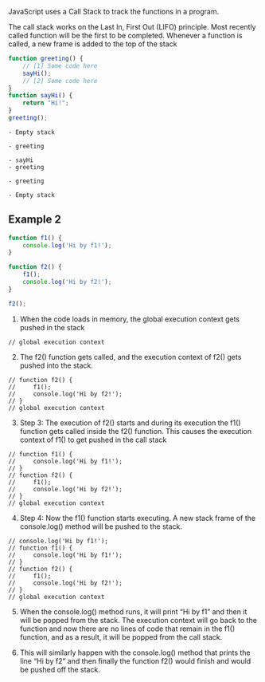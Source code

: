 JavaScript uses a Call Stack to track the functions in a program.

The call stack works on the Last In, First Out (LIFO) principle.
Most recently called function will be the first to be completed.
Whenever a function is called, a new frame is added to the top of the stack

```js
function greeting() {
    // [1] Some code here
    sayHi();
    // [2] Some code here
}
function sayHi() {
    return "Hi!";
}
greeting();
```

```
- Empty stack

- greeting

- sayHi
- greeting

- greeting

- Empty stack
```

## Example 2

```js
function f1() {
    console.log('Hi by f1!');
}

function f2() {
    f1();
    console.log('Hi by f2!');
}

f2();
```

1. When the code loads in memory, the global execution context gets pushed in the stack

```
// global execution context
```

2. The f2() function gets called, and the execution context of f2() gets pushed into the stack.

```
// function f2() {
//     f1();
//     console.log('Hi by f2!');
// }
// global execution context
```

3. Step 3: The execution of f2() starts and during its execution
the f1() function gets called inside the f2() function.
This causes the execution context of f1() to get pushed in the call stack

```
// function f1() {
//     console.log('Hi by f1!');
// }
// function f2() {
//     f1();
//     console.log('Hi by f2!');
// }
// global execution context
```

4. Step 4: Now the f1() function starts executing.
A new stack frame of the console.log() method will be pushed to the stack.

```
// console.log('Hi by f1!');
// function f1() {
//     console.log('Hi by f1!');
// }
// function f2() {
//     f1();
//     console.log('Hi by f2!');
// }
// global execution context
```

5. When the console.log() method runs, it will print “Hi by f1” and then it will be popped from the stack.
The execution context will go back to the function and now there are no lines of code that remain in the f1() function, and as a result, it will be popped from the call stack.

6. This will similarly happen with the console.log() method that prints the line “Hi by f2” and then finally the function f2() would finish and would be pushed off the stack.
